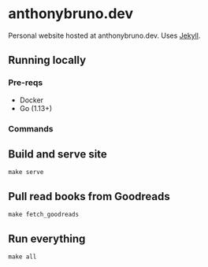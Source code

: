 # anthonybruno.dev
Personal website hosted at anthonybruno.dev. Uses
[Jekyll](https://jekyllrb.com).

## Running locally

### Pre-reqs
- Docker
- Go (1.13+)

### Commands

## Build and serve site
`make serve`

## Pull read books from Goodreads
`make fetch_goodreads`

## Run everything
`make all`

